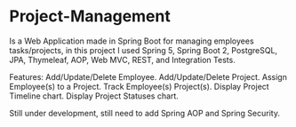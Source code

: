 # Project-Management
Is a Web Application made in Spring Boot for managing employees tasks/projects, in this project I used Spring 5, Spring Boot 2, PostgreSQL, JPA, Thymeleaf, AOP, Web MVC, REST,
and Integration Tests.

Features:
Add/Update/Delete Employee.
Add/Update/Delete Project.
Assign Employee(s) to a Project.
Track Employee(s) Project(s).
Display Project Timeline chart.
Display Project Statuses chart.

Still under development, still need to add Spring AOP and Spring Security.
